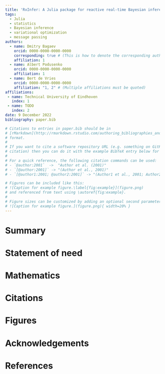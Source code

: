 ```yaml
---
title: 'RxInfer: A Julia package for reactive real-time Bayesian inference'
tags:
  - Julia
  - statistics
  - Bayesian inference
  - variational optimization
  - message passing
authors:
  - name: Dmitry Bagaev
    orcid: 0000-0000-0000-0000
    corresponding: true # (This is how to denote the corresponding author)
    affiliation: 1  
  - name: Albert Podusenko
    orcid: 0000-0000-0000-0000
    affiliation: 1
  - name: Bert de Vries
    orcid: 0000-0000-0000-0000
    affiliation: "1, 2" # (Multiple affiliations must be quoted)
affiliations:
 - name: Technical University of Eindhoven
   index: 1
 - name: TODO 
   index: 2
date: 9 December 2022
bibliography: paper.bib

# Citations to entries in paper.bib should be in
# [rMarkdown](http://rmarkdown.rstudio.com/authoring_bibliographies_and_citations.html)
# format.
# 
# If you want to cite a software repository URL (e.g. something on GitHub without a preferred
# citation) then you can do it with the example BibTeX entry below for @fidgit.
# 
# For a quick reference, the following citation commands can be used:
# - `@author:2001`  ->  "Author et al. (2001)"
# - `[@author:2001]` -> "(Author et al., 2001)"
# - `[@author1:2001; @author2:2001]` -> "(Author1 et al., 2001; Author2 et al., 2002)"

# Figures can be included like this:
# ![Caption for example figure.\label{fig:example}](figure.png)
# and referenced from text using \autoref{fig:example}.
# 
# Figure sizes can be customized by adding an optional second parameter:
# ![Caption for example figure.](figure.png){ width=20% }
---
```


# Summary

# Statement of need

# Mathematics

# Citations

# Figures

# Acknowledgements

# References
